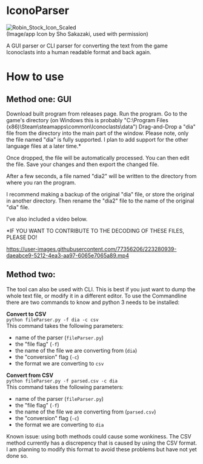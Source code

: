 # IconoParser
![Robin_Stock_Icon_Scaled](https://user-images.githubusercontent.com/77356206/224560771-74a4db37-9020-41b4-8533-9c5d6c6f2052.png)
<br>
(Image/app Icon by Sho Sakazaki, used with permission)

A GUI parser or CLI parser for converting the text from the game Iconoclasts into a human readable format and back again.

# How to use
## Method one: GUI
Download built program from releases page. 
Run the program. Go to the game's directory (on Windows this is probably "C:\Program Files (x86)\Steam\steamapps\common\Iconoclasts\data\")
Drag-and-Drop a "dia" file from the directory into the main part of the window. Please note, only the file named "dia" is fully supported. I plan to add support for the other language files at a later time.*

Once dropped, the file will be automatically processed. You can then edit the file. Save your changes and then export the changed file.

After a few seconds, a file named "dia2" will be written to the directory from where you ran the program.

I recommend making a backup of the original "dia" file, or store the original in another directory. Then rename the "dia2" file to the name of the original "dia" file.

I've also included a video below.

*IF YOU WANT TO CONTRIBUTE TO THE DECODING OF THESE FILES, PLEASE DO!

https://user-images.githubusercontent.com/77356206/223280939-daeabce9-5212-4ea3-aa97-6065e7065a89.mp4

## Method two:
The tool can also be used with CLI. This is best if you just want to dump the whole text file, or modify it in a different editor.
To use the Commandline there are two commands to know and python 3 needs to be installed:

**Convert to CSV**<br>
`python fileParser.py -f dia -c csv`<br>
This command takes the following parameters:<br>
- name of the parser (`fileParser.py`) 
- the "file flag" (`-f`) 
- the name of the file we are converting from (`dia`)
- the "conversion" flag (`-c`) 
- the format we are converting to `csv`

**Convert from CSV**<br>
`python fileParser.py -f parsed.csv -c dia`<br>
This command takes the following parameters:<br>
- name of the parser (`fileParser.py`)
- the "file flag" (`-f`)
- the name of the file we are converting from (`parsed.csv`)
- the "conversion" flag (`-c`)
- the format we are converting to `dia`

Known issue: using both methods could cause some wonkiness. The CSV method currently has a discrepency that is caused by using the CSV format. I am planning to modify this format to avoid these problems but have not yet done so.

